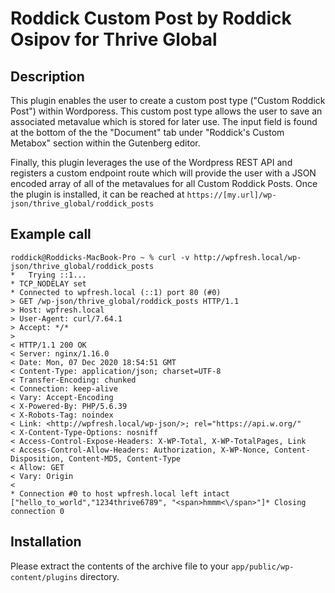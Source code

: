 
# Roddick Custom Post by Roddick Osipov for Thrive Global


## Description
This plugin enables the user to create a custom post type ("Custom Roddick Post") within Wordporess. This custom post type allows the user to save an associated metavalue which is stored for later use. The input field is found at the bottom of the the "Document" tab under "Roddick's Custom Metabox" section within the Gutenberg editor.

Finally, this plugin leverages the use of the Wordpress REST API and registers a custom endpoint route which will provide the user with a JSON encoded array of all of the metavalues for all Custom Roddick Posts. Once the plugin is installed, it can be reached at `https://[my.url]/wp-json/thrive_global/roddick_posts`

## Example call

```
roddick@Roddicks-MacBook-Pro ~ % curl -v http://wpfresh.local/wp-json/thrive_global/roddick_posts
*   Trying ::1...
* TCP_NODELAY set
* Connected to wpfresh.local (::1) port 80 (#0)
> GET /wp-json/thrive_global/roddick_posts HTTP/1.1
> Host: wpfresh.local
> User-Agent: curl/7.64.1
> Accept: */*
>
< HTTP/1.1 200 OK
< Server: nginx/1.16.0
< Date: Mon, 07 Dec 2020 18:54:51 GMT
< Content-Type: application/json; charset=UTF-8
< Transfer-Encoding: chunked
< Connection: keep-alive
< Vary: Accept-Encoding
< X-Powered-By: PHP/5.6.39
< X-Robots-Tag: noindex
< Link: <http://wpfresh.local/wp-json/>; rel="https://api.w.org/"
< X-Content-Type-Options: nosniff
< Access-Control-Expose-Headers: X-WP-Total, X-WP-TotalPages, Link
< Access-Control-Allow-Headers: Authorization, X-WP-Nonce, Content-Disposition, Content-MD5, Content-Type
< Allow: GET
< Vary: Origin
<
* Connection #0 to host wpfresh.local left intact
["hello_to_world","1234thrive6789", "<span>hmmm<\/span>"]* Closing connection 0
```


## Installation
Please extract the contents of the archive file to your `app/public/wp-content/plugins` directory.
